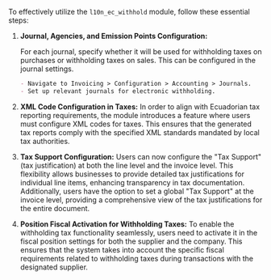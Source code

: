 To effectively utilize the `l10n_ec_withhold` module, follow these essential steps:


1. **Journal, Agencies, and Emission Points Configuration:**

    For each journal, specify whether it will be used for withholding taxes on purchases or withholding taxes on sales. This can be configured in the journal settings.

    ```markdown
    - Navigate to Invoicing > Configuration > Accounting > Journals.
    - Set up relevant journals for electronic withholding.

2. **XML Code Configuration in Taxes:**
In order to align with Ecuadorian tax reporting requirements, the module introduces a feature where users must configure XML codes for taxes. This ensures that the generated tax reports comply with the specified XML standards mandated by local tax authorities.

3. **Tax Support Configuration:**
Users can now configure the "Tax Support" (tax justification) at both the line level and the invoice level. This flexibility allows businesses to provide detailed tax justifications for individual line items, enhancing transparency in tax documentation. Additionally, users have the option to set a global "Tax Support" at the invoice level, providing a comprehensive view of the tax justifications for the entire document.

4. **Position Fiscal Activation for Withholding Taxes:**
To enable the withholding tax functionality seamlessly, users need to activate it in the fiscal position settings for both the supplier and the company. This ensures that the system takes into account the specific fiscal requirements related to withholding taxes during transactions with the designated supplier.